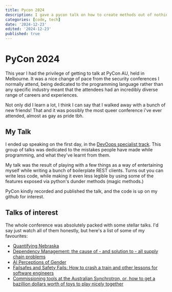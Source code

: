 ```yaml
---
title: Pycon 2024
description: I gave a pycon talk on how to create methods out of nothing. I'm like a python alchemist!
categories: [code, tech]
date: '2024-12-23'
edited: '2024-12-23'
published: true
---
```


<script lang="ts">
  import Youtube from "svelte-youtube-embed";
</script>

# PyCon 2024

This year I had the privilege of getting to talk at PyCon AU, held in Melbourne. It was a nice change of pace from the security conferences I normally attend, being dedicated to the programming language rather than any specific industry meant that the attendees had an incredibly diverse range of careers and experiences. 

Not only did I learn a lot, I think I can say that I walked away with a bunch of new friends! That and it was possibly the most queer conference i've ever attended, almost as gay as pride tbh.

## My Talk

I ended up speaking on the first day, in the [DevOops specialist track](https://2024.pycon.org.au/devoops/). This group of talks was dedicated to the mistakes people have made while programming, and what they've learnt from them. 

My talk was the result of playing with a few things as a way of entertaining myself while writing a bunch of boilerplate REST clients. Turns out you can write less code, while making it even less legible by using some of the features exposed via python's dunder methods (magic methods.) 

PyCon kindly recorded and published the talk, and the code is up on my github for interest.

<Youtube id="b8xmPKYN0j8" />

## Talks of interest

The whole conference was absolutely packed with some stellar talks. I'd say just watch all of them honestly, but here's a list of some of my favourites:

- [Quantifying Nebraska](https://2024.pycon.org.au/program/LYLY7H/)
- [Dependency Management: the cause of - and solution to - all supply chain problems](https://2024.pycon.org.au/program/P7UKEN/)
- [AI Perceptions of Gender](https://2024.pycon.org.au/program/JD8WMZ/)
- [Failsafes and Safety Fails: How to crash a train and other lessons for software engineers](https://2024.pycon.org.au/program/GF3NJK/)
- [Commissioning tools at the Australian Synchrotron, or, how to get a bazillion dollars worth of toys to play nicely together](https://2024.pycon.org.au/program/MQQJYE/)

